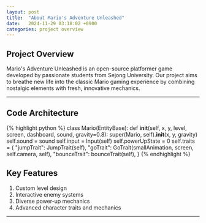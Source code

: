 ```yaml
---
layout: post
title:  "About Mario's Adventure Unleashed"
date:   2024-11-29 03:18:02 +0900
categories: project overview
---
```


## Project Overview

Mario's Adventure Unleashed is an open-source platformer game developed by passionate students from Sejong University. Our project aims to breathe new life into the classic Mario gaming experience by combining nostalgic elements with fresh, innovative mechanics.

---

## Code Architecture
{% highlight python %}
class Mario(EntityBase):
    def __init__(self, x, y, level, screen, dashboard, sound, gravity=0.8):
        super(Mario, self).__init__(x, y, gravity)
        self.sound = sound
        self.input = Input(self)
        self.powerUpState = 0
        self.traits = {
            "jumpTrait": JumpTrait(self),
            "goTrait": GoTrait(smallAnimation, screen, self.camera, self),
            "bounceTrait": bounceTrait(self),
        }
{% endhighlight %}



## Key Features
1. Custom level design
2. Interactive enemy systems
3. Diverse power-up mechanics
4. Advanced character traits and mechanics

---